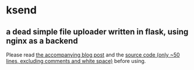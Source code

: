 # ksend
## a dead simple file uploader written in flask, using nginx as a backend

Please read [the accompanying blog post](https://keltono.net/blog/setup.html) and the [source code (only ~50 lines, excluding comments and white space)](https://github.com/keltono/ksend/blob/main/app.py) before using.
